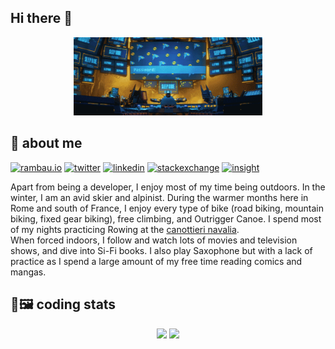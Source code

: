 ## Hi there 👋

<p align="center">
  <img width="60%" alt="screen saver batman" src="https://raw.githubusercontent.com/12rambau/12rambau/master/Screensaver_Sequence.gif">
</p>

## 👦 about me

[![rambau.io](https://img.shields.io/badge/rambaud.io-100000?style=for-the-badge&logo=rss&logoColor=white)](https://12rambau.github.io/web-resume/)
[![twitter](https://img.shields.io/badge/Twitter-1DA1F2?style=for-the-badge&logo=twitter&logoColor=white)](https://twitter.com/home)
[![linkedin](https://img.shields.io/badge/LinkedIn-0077B5?style=for-the-badge&logo=linkedin&logoColor=white)]([https://www.linkedin.com/feed/](https://www.linkedin.com/in/pierrickrambaud/))
[![stackexchange](https://img.shields.io/badge/StackExchange-%23ffffff.svg?&style=for-the-badge&logo=StackExchange&logoColor=white)](https://stackexchange.com/users/9039536/pierrick-rambaud?tab=accounts)
[![insight](https://img.shields.io/badge/insight-100000?style=for-the-badge&logo=github&logoColor=white)](https://metrics.lecoq.io/insights/12rambau)

Apart from being a developer, I enjoy most of my time being outdoors. In the winter, I am an avid skier and alpinist. During the warmer months here in Rome and south of France, I enjoy every type of bike (road biking, mountain biking, fixed gear biking), free climbing, and Outrigger Canoe. I spend most of my nights practicing Rowing at the [canottieri navalia](https://canottierinavalia.com).  
When forced indoors, I follow and watch lots of movies and television shows, and dive into Si-Fi books. I also play Saxophone but with a lack of practice as I spend a large amount of my free time reading comics and mangas.

## 🏅🖼️ coding stats 

<div align="center">
  <img src="https://github-readme-stats-eta-roan-78.vercel.app/api?username=12rambau&count_private=true&show_icons=true&custom_title=12rambau's%20stats&theme=yeblu">
  <img src="https://github-readme-stats-eta-roan-78.vercel.app/api/top-langs/?username=12rambau&layout=compact&theme=yeblu">
</div>
<!-- <p align="center">
  <img src="https://github-readme-stats-eta-roan-78.vercel.app/api/wakatime?username=12rambau&layout=compact&theme=yeblu">
</p> -->
